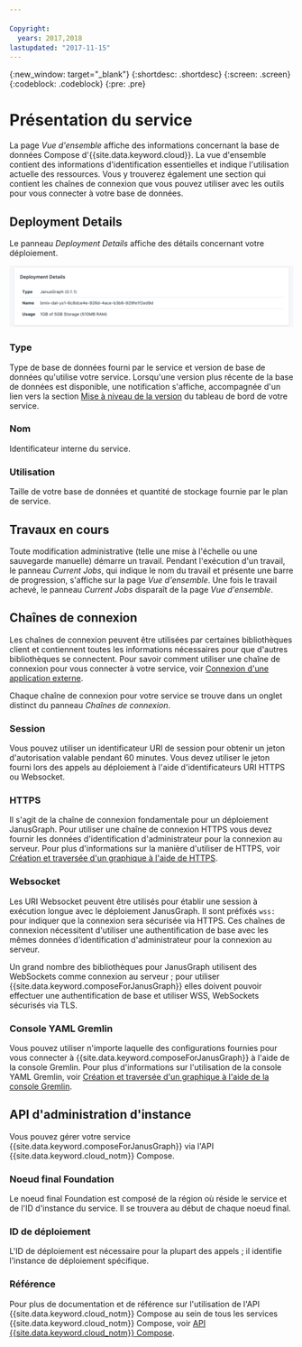 ```yaml
---

Copyright:
  years: 2017,2018
lastupdated: "2017-11-15"
---
```


{:new_window: target="_blank"}
{:shortdesc: .shortdesc}
{:screen: .screen}
{:codeblock: .codeblock}
{:pre: .pre}

# Présentation du service

La page _Vue d'ensemble_ affiche des informations concernant la base de données Compose d'{{site.data.keyword.cloud}}. La vue d'ensemble contient des informations d'identification essentielles et indique l'utilisation actuelle des ressources. Vous y trouverez également une section qui contient les chaînes de connexion que vous pouvez utiliser avec les outils pour vous connecter à votre base de données.

## Deployment Details

Le panneau _Deployment Details_ affiche des détails concernant votre déploiement.

![Deployment Details](./images/janusgraph-deployment-details.png "Vue du panneau Deployment Details")

### Type

Type de base de données fourni par le service et version de base de données qu'utilise votre service. Lorsqu'une version plus récente de la base de données est disponible, une notification s'affiche, accompagnée d'un lien vers la section [Mise à niveau de la version](/docs/services/ComposeForJanusGraph/dashboard-settings.html#upgrade-version) du tableau de bord de votre service.

### Nom

Identificateur interne du service.

### Utilisation

Taille de votre base de données et quantité de stockage fournie par le plan de service.

## Travaux en cours

Toute modification administrative (telle une mise à l'échelle ou une sauvegarde manuelle) démarre un travail. Pendant l'exécution d'un travail, le panneau _Current Jobs_, qui indique le nom du travail et présente une barre de progression, s'affiche sur la page _Vue d'ensemble_. Une fois le travail achevé, le panneau _Current Jobs_ disparaît de la page _Vue d'ensemble_.

## Chaînes de connexion

Les chaînes de connexion peuvent être utilisées par certaines bibliothèques client et contiennent toutes les informations nécessaires pour que d'autres bibliothèques se connectent. Pour savoir comment utiliser une chaîne de connexion pour vous connecter à votre service, voir [Connexion d'une application externe](./connecting-external.html).

Chaque chaîne de connexion pour votre service se trouve dans un onglet distinct du panneau _Chaînes de connexion_.

### Session

Vous pouvez utiliser un identificateur URI de session pour obtenir un jeton d'autorisation valable pendant 60 minutes. Vous devez utiliser le jeton fourni lors des appels au déploiement à l'aide d'identificateurs URI HTTPS ou Websocket.

### HTTPS

Il s'agit de la chaîne de connexion fondamentale pour un déploiement JanusGraph. Pour utiliser une chaîne de connexion HTTPS vous devez fournir les données d'identification d'administrateur pour la connexion au serveur. Pour plus d'informations sur la manière d'utiliser de HTTPS, voir [Création et traversée d'un graphique à l'aide de HTTPS](./tutorial-https.html).

### Websocket

Les URI Websocket peuvent être utilisés pour établir une session à exécution longue avec le déploiement JanusGraph. Il sont préfixés `wss:` pour indiquer que la connexion sera sécurisée via HTTPS. Ces chaînes de connexion nécessitent d'utiliser une authentification de base avec les mêmes données d'identification d'administrateur pour la connexion au serveur.

Un grand nombre des bibliothèques pour JanusGraph utilisent des WebSockets comme connexion au serveur ; pour utiliser {{site.data.keyword.composeForJanusGraph}} elles doivent pouvoir effectuer une authentification de base et utiliser WSS, WebSockets sécurisés via TLS.

### Console YAML Gremlin

Vous pouvez utiliser n'importe laquelle des configurations fournies pour vous connecter à {{site.data.keyword.composeForJanusGraph}} à l'aide de la console Gremlin. Pour plus d'informations sur l'utilisation de la console YAML Gremlin, voir [Création et traversée d'un graphique à l'aide de la console Gremlin](./tutorial-gremlin-console.html).


## API d'administration d'instance

Vous pouvez gérer votre service {{site.data.keyword.composeForJanusGraph}} via l'API {{site.data.keyword.cloud_notm}} Compose.

### Noeud final Foundation

Le noeud final Foundation est composé de la région où réside le service et de l'ID d'instance du service. Il se trouvera au début de chaque noeud final.

### ID de déploiement

L'ID de déploiement est nécessaire pour la plupart des appels ; il identifie l'instance de déploiement spécifique.

### Référence

Pour plus de documentation et de référence sur l'utilisation de l'API {{site.data.keyword.cloud_notm}} Compose au sein de tous les services {{site.data.keyword.cloud_notm}} Compose, voir [API {{site.data.keyword.cloud_notm}} Compose](https://www.compose.com/articles/the-ibm-cloud-compose-api/).
